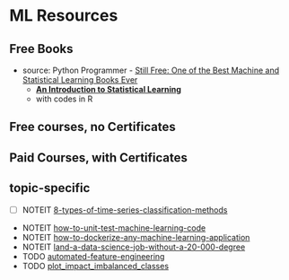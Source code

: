 # ML Resources

## Free Books

* source: Python Programmer - [Still Free: One of the Best Machine and Statistical Learning Books Ever](https://www.youtube.com/watch?v=M4sHIrIX_wY)
    * [**An Introduction to Statistical Learning**](https://trevorhastie.github.io/ISLR/)
    * with codes in R


## Free courses, no Certificates


## Paid Courses, with Certificates


## topic-specific

- [ ] NOTEIT [8-types-of-time-series-classification-methods](https://medium.com/mlearning-ai/all-8-types-of-time-series-classification-methods-2c8e4b323ea2)
- NOTEIT [how-to-unit-test-machine-learning-code](https://thenerdstation.medium.com/how-to-unit-test-machine-learning-code-57cf6fd81765)
- NOTEIT [how-to-dockerize-any-machine-learning-application](https://towardsdatascience.com/how-to-dockerize-any-machine-learning-application-f78db654c601)
- NOTEIT [land-a-data-science-job-without-a-20-000-degree](https://medium.com/@nick-tan/land-a-data-science-job-without-a-20-000-degree-a-comprehensive-learning-path-abfbb1101022)
- TODO [automated-feature-engineering](https://towardsdatascience.com/automated-feature-engineering-in-python-5733426530bf)
- TODO [plot_impact_imbalanced_classes](https://imbalanced-learn.org/stable/auto_examples/applications/plot_impact_imbalanced_classes.html)